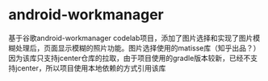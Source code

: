 # android-workmanager
基于谷歌android-workmanager codelab项目，添加了图片选择和实现了图片模糊处理后，页面显示模糊的照片功能。图片选择使用的matisse库（知乎出品？）因为该库只支持jcenter仓库的拉取，由于项目使用的gradle版本较新，已经不支持jcenter，所以项目使用本地依赖的方式引用该库
